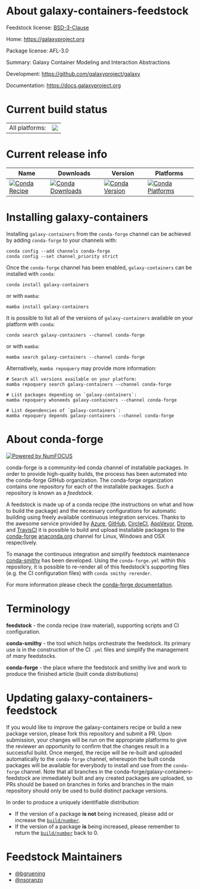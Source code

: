 About galaxy-containers-feedstock
=================================

Feedstock license: [BSD-3-Clause](https://github.com/conda-forge/galaxy-containers-feedstock/blob/main/LICENSE.txt)

Home: https://galaxyproject.org

Package license: AFL-3.0

Summary: Galaxy Container Modeling and Interaction Abstractions

Development: https://github.com/galaxyproject/galaxy

Documentation: https://docs.galaxyproject.org

Current build status
====================


<table><tr><td>All platforms:</td>
    <td>
      <a href="https://dev.azure.com/conda-forge/feedstock-builds/_build/latest?definitionId=14403&branchName=main">
        <img src="https://dev.azure.com/conda-forge/feedstock-builds/_apis/build/status/galaxy-containers-feedstock?branchName=main">
      </a>
    </td>
  </tr>
</table>

Current release info
====================

| Name | Downloads | Version | Platforms |
| --- | --- | --- | --- |
| [![Conda Recipe](https://img.shields.io/badge/recipe-galaxy--containers-green.svg)](https://anaconda.org/conda-forge/galaxy-containers) | [![Conda Downloads](https://img.shields.io/conda/dn/conda-forge/galaxy-containers.svg)](https://anaconda.org/conda-forge/galaxy-containers) | [![Conda Version](https://img.shields.io/conda/vn/conda-forge/galaxy-containers.svg)](https://anaconda.org/conda-forge/galaxy-containers) | [![Conda Platforms](https://img.shields.io/conda/pn/conda-forge/galaxy-containers.svg)](https://anaconda.org/conda-forge/galaxy-containers) |

Installing galaxy-containers
============================

Installing `galaxy-containers` from the `conda-forge` channel can be achieved by adding `conda-forge` to your channels with:

```
conda config --add channels conda-forge
conda config --set channel_priority strict
```

Once the `conda-forge` channel has been enabled, `galaxy-containers` can be installed with `conda`:

```
conda install galaxy-containers
```

or with `mamba`:

```
mamba install galaxy-containers
```

It is possible to list all of the versions of `galaxy-containers` available on your platform with `conda`:

```
conda search galaxy-containers --channel conda-forge
```

or with `mamba`:

```
mamba search galaxy-containers --channel conda-forge
```

Alternatively, `mamba repoquery` may provide more information:

```
# Search all versions available on your platform:
mamba repoquery search galaxy-containers --channel conda-forge

# List packages depending on `galaxy-containers`:
mamba repoquery whoneeds galaxy-containers --channel conda-forge

# List dependencies of `galaxy-containers`:
mamba repoquery depends galaxy-containers --channel conda-forge
```


About conda-forge
=================

[![Powered by
NumFOCUS](https://img.shields.io/badge/powered%20by-NumFOCUS-orange.svg?style=flat&colorA=E1523D&colorB=007D8A)](https://numfocus.org)

conda-forge is a community-led conda channel of installable packages.
In order to provide high-quality builds, the process has been automated into the
conda-forge GitHub organization. The conda-forge organization contains one repository
for each of the installable packages. Such a repository is known as a *feedstock*.

A feedstock is made up of a conda recipe (the instructions on what and how to build
the package) and the necessary configurations for automatic building using freely
available continuous integration services. Thanks to the awesome service provided by
[Azure](https://azure.microsoft.com/en-us/services/devops/), [GitHub](https://github.com/),
[CircleCI](https://circleci.com/), [AppVeyor](https://www.appveyor.com/),
[Drone](https://cloud.drone.io/welcome), and [TravisCI](https://travis-ci.com/)
it is possible to build and upload installable packages to the
[conda-forge](https://anaconda.org/conda-forge) [anaconda.org](https://anaconda.org/)
channel for Linux, Windows and OSX respectively.

To manage the continuous integration and simplify feedstock maintenance
[conda-smithy](https://github.com/conda-forge/conda-smithy) has been developed.
Using the ``conda-forge.yml`` within this repository, it is possible to re-render all of
this feedstock's supporting files (e.g. the CI configuration files) with ``conda smithy rerender``.

For more information please check the [conda-forge documentation](https://conda-forge.org/docs/).

Terminology
===========

**feedstock** - the conda recipe (raw material), supporting scripts and CI configuration.

**conda-smithy** - the tool which helps orchestrate the feedstock.
                   Its primary use is in the construction of the CI ``.yml`` files
                   and simplify the management of *many* feedstocks.

**conda-forge** - the place where the feedstock and smithy live and work to
                  produce the finished article (built conda distributions)


Updating galaxy-containers-feedstock
====================================

If you would like to improve the galaxy-containers recipe or build a new
package version, please fork this repository and submit a PR. Upon submission,
your changes will be run on the appropriate platforms to give the reviewer an
opportunity to confirm that the changes result in a successful build. Once
merged, the recipe will be re-built and uploaded automatically to the
`conda-forge` channel, whereupon the built conda packages will be available for
everybody to install and use from the `conda-forge` channel.
Note that all branches in the conda-forge/galaxy-containers-feedstock are
immediately built and any created packages are uploaded, so PRs should be based
on branches in forks and branches in the main repository should only be used to
build distinct package versions.

In order to produce a uniquely identifiable distribution:
 * If the version of a package **is not** being increased, please add or increase
   the [``build/number``](https://docs.conda.io/projects/conda-build/en/latest/resources/define-metadata.html#build-number-and-string).
 * If the version of a package **is** being increased, please remember to return
   the [``build/number``](https://docs.conda.io/projects/conda-build/en/latest/resources/define-metadata.html#build-number-and-string)
   back to 0.

Feedstock Maintainers
=====================

* [@bgruening](https://github.com/bgruening/)
* [@nsoranzo](https://github.com/nsoranzo/)

